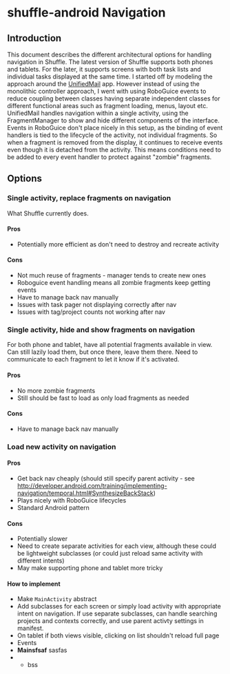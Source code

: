 # shuffle-android Navigation

## Introduction

This document describes the different architectural options for handling navigation in Shuffle. The latest version of Shuffle supports both phones and tablets. For the later, it supports screens with both task lists and individual tasks displayed at the same time. I started off by modeling the approach around the [UnifiedMail](https://android.googlesource.com/platform/packages/apps/UnifiedEmail/) app. However instead of using the monolithic controller approach, I went with using RoboGuice events to reduce coupling between classes having separate independent classes for different functional areas such as fragment loading, menus, layout etc. UnifiedMail handles navigation within a single activity, using the FragmentManager to show and hide different components of the interface. Events in RoboGuice don't place nicely in this setup, as the binding of event handlers is tied to the lifecycle of the activity, not individual fragments. So when a fragment is removed from the display, it continues to receive events even though it is detached from the activity. This means conditions need to be added to every event handler to protect against "zombie" fragments.

## Options

### Single activity, replace fragments on navigation

What Shuffle currently does.

#### Pros 

* Potentially more efficient as don't need to destroy and recreate activity

#### Cons

* Not much reuse of fragments - manager tends to create new ones
* Roboguice event handling means all zombie fragments keep getting events
* Have to manage back nav manually
* Issues with task pager not displaying correctly after nav
* Issues with tag/project counts not working after nav

### Single activity, hide and show fragments on navigation

For both phone and tablet, have all potential fragments available in view. Can still lazily load them, but once there, leave them there.
Need to communicate to each fragment to let it know if it's activated.

#### Pros

* No more zombie fragments
* Still should be fast to load as only load fragments as needed

#### Cons

* Have to manage back nav manually

### Load new activity on navigation

#### Pros

* Get back nav cheaply (should still specify parent activity - see http://developer.android.com/training/implementing-navigation/temporal.html#SynthesizeBackStack)
* Plays nicely with RoboGuice lifecycles
* Standard Android pattern

#### Cons

* Potentially slower
* Need to create separate activities for each view, although these could be lightweight subclasses (or could just reload same activity with different intents)
* May make supporting phone and tablet more tricky

#### How to implement

* Make `MainActivity` abstract
* Add subclasses for each screen or simply load activity with appropriate intent on navigation. If use separate subclasses, can handle searching projects and contexts correctly, and use parent activty settings in manifest.
* On tablet if both views visible, clicking on list shouldn't reload full page
* Events
*  **Mainsfsaf** sasfas
*  * bss 